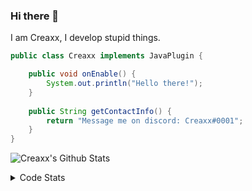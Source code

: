 ### Hi there 👋

I am Creaxx, I develop stupid things. 

```java
public class Creaxx implements JavaPlugin {

    public void onEnable() {
        System.out.println("Hello there!");
    }
    
    public String getContactInfo() {
        return "Message me on discord: Creaxx#0001";
    }
}
```

![Creaxx's Github Stats](https://github-readme-stats.vercel.app/api?username=CreaxxOG&show_icons=true&theme=dark&count_private=true)

<details>
  <summary>Code Stats</summary>

<!--START_SECTION:waka-->
![Code Time](http://img.shields.io/badge/Code%20Time-894%20hrs%2051%20mins-blue)

![Lines of code](https://img.shields.io/badge/From%20Hello%20World%20I%27ve%20Written-3%20Thousand%20lines%20of%20code-blue)

**🐱 My GitHub Data** 

> 🏆 562 Contributions in the Year 2022
 > 
> 📦 227.2 kB Used in GitHub's Storage 
 > 
> 🚫 Not Opted to Hire
 > 
> 📜 3 Public Repositories 
 > 
> 🔑 2 Private Repositories  
 > 
**I'm a Night 🦉** 

```text
🌞 Morning    14 commits     █░░░░░░░░░░░░░░░░░░░░░░░░   3.97% 
🌆 Daytime    159 commits    ███████████░░░░░░░░░░░░░░   45.04% 
🌃 Evening    160 commits    ███████████░░░░░░░░░░░░░░   45.33% 
🌙 Night      20 commits     █░░░░░░░░░░░░░░░░░░░░░░░░   5.67%

```
📅 **I'm Most Productive on Wednesday** 

```text
Monday       50 commits     ███░░░░░░░░░░░░░░░░░░░░░░   14.16% 
Tuesday      64 commits     ████░░░░░░░░░░░░░░░░░░░░░   18.13% 
Wednesday    67 commits     ████░░░░░░░░░░░░░░░░░░░░░   18.98% 
Thursday     49 commits     ███░░░░░░░░░░░░░░░░░░░░░░   13.88% 
Friday       47 commits     ███░░░░░░░░░░░░░░░░░░░░░░   13.31% 
Saturday     37 commits     ██░░░░░░░░░░░░░░░░░░░░░░░   10.48% 
Sunday       39 commits     ██░░░░░░░░░░░░░░░░░░░░░░░   11.05%

```


📊 **This Week I Spent My Time On** 

```text
💬 Programming Languages: 
Java                     21 hrs 3 mins       ████████████████████████░   96.21% 
XML                      25 mins             ░░░░░░░░░░░░░░░░░░░░░░░░░   1.95% 
TypeScript               8 mins              ░░░░░░░░░░░░░░░░░░░░░░░░░   0.64% 
YAML                     6 mins              ░░░░░░░░░░░░░░░░░░░░░░░░░   0.47% 
Kotlin                   5 mins              ░░░░░░░░░░░░░░░░░░░░░░░░░   0.44%

🔥 Editors: 
IntelliJ                 21 hrs 53 mins      █████████████████████████   100.0%

```

**I Mostly Code in Java** 

```text
Java                     6 repos             ████████████████░░░░░░░░░   66.67% 
EJS                      1 repo              ██░░░░░░░░░░░░░░░░░░░░░░░   11.11% 
Kotlin                   1 repo              ██░░░░░░░░░░░░░░░░░░░░░░░   11.11% 
Python                   1 repo              ██░░░░░░░░░░░░░░░░░░░░░░░   11.11%

```



 Last Updated on 17/09/2022 12:46:18 UTC
<!--END_SECTION:waka-->
</details>
